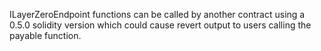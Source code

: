 ILayerZeroEndpoint functions can be called by another contract using a 0.5.0 solidity version which could cause revert output to users calling the payable function.